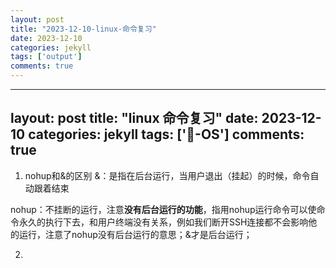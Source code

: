 ```yaml
---
layout: post
title: "2023-12-10-linux-命令复习"
date: 2023-12-10
categories: jekyll
tags: ['output']
comments: true
---
```


---
layout: post
title: "linux 命令复习"
date: 2023-12-10
categories: jekyll
tags: ['🥁-OS']
comments: true
---

1. nohup和&的区别
&：是指在后台运行，当用户退出（挂起）的时候，命令自动跟着结束

nohup：不挂断的运行，注意**没有后台运行的功能**，指用nohup运行命令可以使命令永久的执行下去，和用户终端没有关系，例如我们断开SSH连接都不会影响他的运行，注意了nohup没有后台运行的意思；&才是后台运行；

2. 

